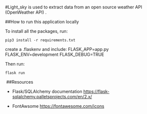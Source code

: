 #Light_sky is used to extract data from an open source weather API (OpenWeather API) .



##How to run this application locally

To install all the packages, run:

```
pip3 install -r requirements.txt

```
create a .flaskenv and include:
FLASK_APP=app.py
FLASK_ENV=development
FLASK_DEBUG=TRUE

Then run:

```
flask run

```

​
##Resources
-   Flask/SQLAlchemy documentation
https://flask-sqlalchemy.palletsprojects.com/en/2.x/

- FontAwsome 
https://fontawesome.com/icons